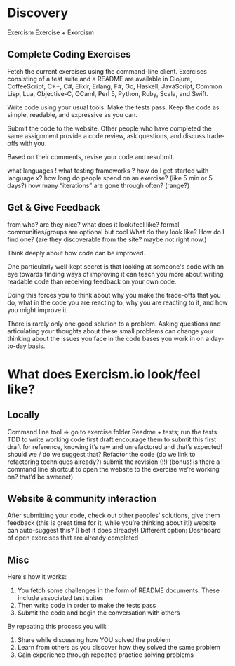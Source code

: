 # Discovery

Exercism
Exercise + Exorcism

## Complete Coding Exercises

Fetch the current exercises using the command-line client. Exercises consisting of a test suite and a README are available in Clojure, CoffeeScript, C++, C#, Elixir, Erlang, F#, Go, Haskell, JavaScript, Common Lisp, Lua, Objective-C, OCaml, Perl 5, Python, Ruby, Scala, and Swift.

Write code using your usual tools. Make the tests pass. Keep the code as simple, readable, and expressive as you can.

Submit the code to the website. Other people who have completed the same assignment provide a code review, ask questions, and discuss trade-offs with you.

Based on their comments, revise your code and resubmit.


what languages !
what testing frameworks ?
how do I get started with language x?
how long do people spend on an exercise? (like 5 min or 5 days?)
how many “iterations” are gone through often? (range?)


## Get & Give Feedback

from who? are they nice?
what does it look/feel like?
formal communities/groups are optional but cool
What do they look like?
How do I find one? (are they discoverable from the site? maybe not right now.)


Think deeply about how code can be improved.

One particularly well-kept secret is that looking at someone's code with an eye towards finding ways of improving it can teach you more about writing readable code than receiving feedback on your own code.

Doing this forces you to think about why you make the trade-offs that you do, what in the code you are reacting to, why you are reacting to it, and how you might improve it.

There is rarely only one good solution to a problem. Asking questions and articulating your thoughts about these small problems can change your thinking about the issues you face in the code bases you work in on a day-to-day basis.



# What does Exercism.io look/feel like?
## Locally
Command line tool => go to exercise folder
Readme + tests; run the tests
TDD to write working code first draft
encourage them to submit this first draft for reference, knowing it’s raw and unrefactored and that’s expected! should we / do we suggest that?
Refactor the code (do we link to refactoring techniques already?)
submit the revision (!!)
(bonus! is there a command line shortcut to open the website to the exercise we’re working on? that’d be sweeeet)

## Website & community interaction
After submitting your code, check out other peoples’ solutions, give them feedback (this is great time for it, while you’re thinking about it!)
website can auto-suggest this? (I bet it does already!)
Different option: Dashboard of open exercises that are already completed


## Misc

Here's how it works:
1. You fetch some challenges in the form of README documents. These include associated test suites
2. Then write code in order to make the tests pass
3. Submit the code and begin the conversation with others

By repeating this process you will:
1. Share while discussing how YOU solved the problem
2. Learn from others as you discover how they solved the same problem
3. Gain experience through repeated practice solving problems
